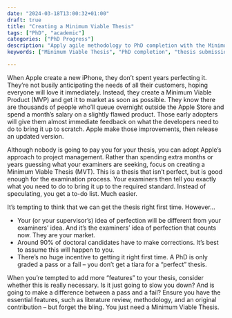 ```yaml
---
date: "2024-03-18T13:00:32+01:00"
draft: true
title: "Creating a Minimum Viable Thesis"
tags: ["PhD", "academic"]
categories: ["PhD Progress"]
description: "Apply agile methodology to PhD completion with the Minimum Viable Thesis approach. Learn why aiming for 'good enough' rather than perfection can speed up submission and let examiners guide final improvements."
keywords: ["Minimum Viable Thesis", "PhD completion", "thesis submission", "perfectionism", "PhD strategy", "thesis corrections", "doctoral examination", "PhD productivity", "academic perfectionism", "thesis planning"]

---
```


When Apple create a new iPhone, they don’t spent years perfecting it. They’re not busily anticipating the needs of all their customers, hoping everyone will love it immediately. Instead, they create a Minimum Viable Product (MVP) and get it to market as soon as possible. They know there are thousands of people who’ll queue overnight outside the Apple Store and spend a month’s salary on a slightly flawed product. Those early adopters will give them almost immediate feedback on what the developers need to do to bring it up to scratch. Apple make those improvements, then release an updated version.

Although nobody is going to pay you for your thesis, you can adopt Apple’s approach to project management. Rather than spending extra months or years guessing what your examiners are seeking, focus on creating a Minimum Viable Thesis (MVT). This is a thesis that isn’t perfect, but is good enough for the examination process. Your examiners then tell you exactly what you need to do to bring it up to the required standard. Instead of speculating, you get a to-do list. Much easier.

It’s tempting to think that we can get the thesis right first time. However...

- Your (or your supervisor’s) idea of perfection will be different from your examiners’ idea. And it’s the examiners’ idea of perfection that counts now. They are your market.
- Around 90% of doctoral candidates have to make corrections. It’s best to assume this will happen to you.
- There’s no huge incentive to getting it right first time. A PhD is only graded a pass or a fail – you don’t get a tiara for a “perfect” thesis.

When you’re tempted to add more “features” to your thesis, consider whether this is really necessary. Is it just going to slow you down? And is going to make a difference between a pass and a fail? Ensure you have the essential features, such as literature review, methodology, and an original contribution – but forget the bling. You just need a Minimum Viable Thesis.
